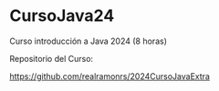 # CursoJava24
Curso introducción a Java 2024 (8 horas)

Repositorio del Curso:

https://github.com/realramonrs/2024CursoJavaExtra
